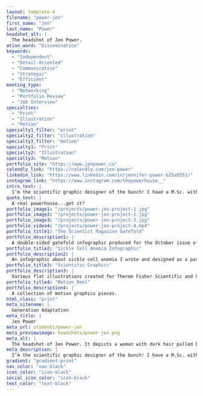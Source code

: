 ```yaml
---
layout: template-4
filename: "power-jen"
first_name: "Jen"
last_name: "Power"
headshot_alt: |
  The headshot of Jen Power.
ation_word: "Dissemination"
keywords:
  - "Independent"
  - "Detail-Oriented"
  - "Communicative"
  - "Strategic"
  - "Efficient"
meeting_type:
  - "Networking"
  - "Portfolio Review"
  - "Job Interview"
specialties:
  - "Print"
  - "Illustration"
  - "Motion"
specialty1_filter: "print"
specialty2_filter: "illustration"
specialty3_filter: "motion"
specialty1: "Print"
specialty2: "Illustration"
specialty3: "Motion"
portfolio_site: "https://www.jenpower.ca"
calendly_link: "https://calendly.com/jen-power"
linkedin_link: "https://www.linkedin.com/in/jennifer-power-b25a9351/"
instagram_link: "https://www.instagram.com/thepowerhouse__"
intro_text: |
  I’m the scientific graphic designer of the bunch! I have a M.Sc. with a background in molecular biology and cancer research. My work focuses on communicating science in an accurate, attractive, and simple way for both scientific and lay audiences.
quote_text: |
  A real powerhouse...get it?
portfolio_image1: "/projects/power-jen-project-1.jpg"
portfolio_image2: "/projects/power-jen-project-2.jpg"
portfolio_image3: "/projects/power-jen-project-3.jpg"
portfolio_video4: "/projects/power-jen-project-4.mp4"
portfolio_title1: "The Scientist Magazine Gatefold"
portfolio_description1: |
  A double-sided gatefold infographic produced for the October issue of The Scientist magazine.
portfolio_title2: "Sickle Cell Anemia Infographic"
portfolio_description2: |
  An infographic about sickle cell anemia I wrote and designed as a passion project. 3D models were created in Cinema 4D.
portfolio_title3: "Scientific Graphics"
portfolio_description3: |
  Various flat illustrations created for Thermo Fisher Scientific and Gilson marketing materials.
portfolio_title4: "Motion Reel"
portfolio_description4: |
  A collection of motion graphics pieces.
html_class: "print"
meta_sitename: |
  Generation Adaptation
meta_title: |
  Jen Power
meta_url: students/power-jen
meta_previewimage: headshots/power-jen.png
meta_alt: |
  The headshot of Jen Power. It depicts a woman with dark hair pulled back, smiling. She is wearing a dark t-shirt with glasses and has tattoos on her arm.
meta_description: |
  I’m the scientific graphic designer of the bunch! I have a M.Sc. with a background in molecular biology and cancer research. My work focuses on communicating science in an accurate, attractive, and simple way for both scientific and lay audiences.
gradient: "gradient-print"
nav_color: "nav-black"
icon_color: "icon-black"
social_icon_color: "icon-black"
text_color: "text-black"
---
```


